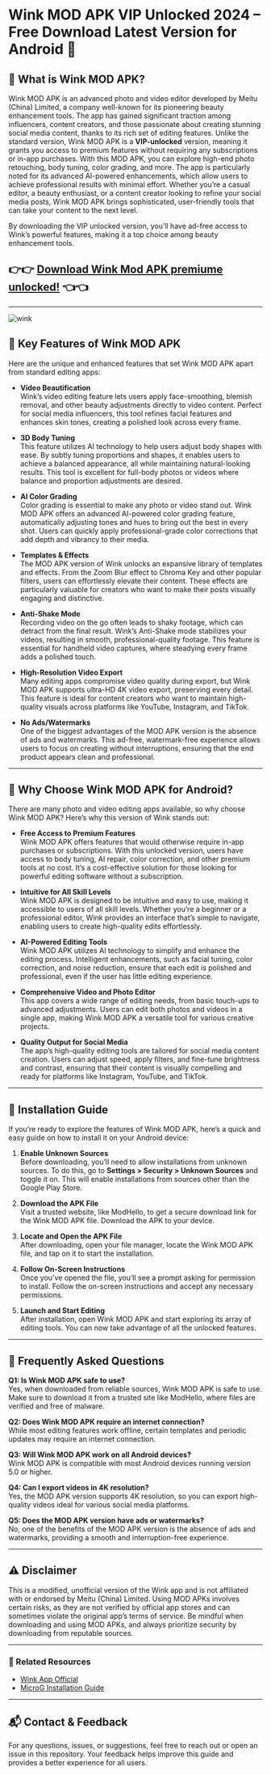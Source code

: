 # Wink MOD APK VIP Unlocked 2024 – Free Download Latest Version for Android 📲

## 🎉 What is Wink MOD APK?

Wink MOD APK is an advanced photo and video editor developed by Meitu (China) Limited, a company well-known for its pioneering beauty enhancement tools. The app has gained significant traction among influencers, content creators, and those passionate about creating stunning social media content, thanks to its rich set of editing features. Unlike the standard version, Wink MOD APK is a **VIP-unlocked** version, meaning it grants you access to premium features without requiring any subscriptions or in-app purchases. 
With this MOD APK, you can explore high-end photo retouching, body tuning, color grading, and more. The app is particularly noted for its advanced AI-powered enhancements, which allow users to achieve professional results with minimal effort. Whether you’re a casual editor, a beauty enthusiast, or a content creator looking to refine your social media posts, Wink MOD APK brings sophisticated, user-friendly tools that can take your content to the next level.

By downloading the VIP unlocked version, you’ll have ad-free access to Wink’s powerful features, making it a top choice among beauty enhancement tools.
## 👉👉 [Download Wink Mod APK premiume unlocked!](https://winkmody.com/) 👈👈 
---
![wink](https://github.com/user-attachments/assets/76ec2a20-184e-4f1d-a8d7-eead4ec5b88e)

## 📌 Key Features of Wink MOD APK

Here are the unique and enhanced features that set Wink MOD APK apart from standard editing apps:

- **Video Beautification**  
  Wink’s video editing feature lets users apply face-smoothing, blemish removal, and other beauty adjustments directly to video content. Perfect for social media influencers, this tool refines facial features and enhances skin tones, creating a polished look across every frame.

- **3D Body Tuning**  
  This feature utilizes AI technology to help users adjust body shapes with ease. By subtly tuning proportions and shapes, it enables users to achieve a balanced appearance, all while maintaining natural-looking results. This tool is excellent for full-body photos or videos where balance and proportion adjustments are desired.

- **AI Color Grading**  
  Color grading is essential to make any photo or video stand out. Wink MOD APK offers an advanced AI-powered color grading feature, automatically adjusting tones and hues to bring out the best in every shot. Users can quickly apply professional-grade color corrections that add depth and vibrancy to their media.

- **Templates & Effects**  
  The MOD APK version of Wink unlocks an expansive library of templates and effects. From the Zoom Blur effect to Chroma Key and other popular filters, users can effortlessly elevate their content. These effects are particularly valuable for creators who want to make their posts visually engaging and distinctive.

- **Anti-Shake Mode**  
  Recording video on the go often leads to shaky footage, which can detract from the final result. Wink’s Anti-Shake mode stabilizes your videos, resulting in smooth, professional-quality footage. This feature is essential for handheld video captures, where steadying every frame adds a polished touch.

- **High-Resolution Video Export**  
  Many editing apps compromise video quality during export, but Wink MOD APK supports ultra-HD 4K video export, preserving every detail. This feature is ideal for content creators who want to maintain high-quality visuals across platforms like YouTube, Instagram, and TikTok.

- **No Ads/Watermarks**  
  One of the biggest advantages of the MOD APK version is the absence of ads and watermarks. This ad-free, watermark-free experience allows users to focus on creating without interruptions, ensuring that the end product appears clean and professional.

---

## 🚀 Why Choose Wink MOD APK for Android?

There are many photo and video editing apps available, so why choose Wink MOD APK? Here’s why this version of Wink stands out:

- **Free Access to Premium Features**  
  Wink MOD APK offers features that would otherwise require in-app purchases or subscriptions. With this unlocked version, users have access to body tuning, AI repair, color correction, and other premium tools at no cost. It’s a cost-effective solution for those looking for powerful editing software without a subscription.

- **Intuitive for All Skill Levels**  
  Wink MOD APK is designed to be intuitive and easy to use, making it accessible to users of all skill levels. Whether you’re a beginner or a professional editor, Wink provides an interface that’s simple to navigate, enabling users to create high-quality edits effortlessly.

- **AI-Powered Editing Tools**  
  Wink MOD APK utilizes AI technology to simplify and enhance the editing process. Intelligent enhancements, such as facial tuning, color correction, and noise reduction, ensure that each edit is polished and professional, even if the user has little editing experience.

- **Comprehensive Video and Photo Editor**  
  This app covers a wide range of editing needs, from basic touch-ups to advanced adjustments. Users can edit both photos and videos in a single app, making Wink MOD APK a versatile tool for various creative projects.

- **Quality Output for Social Media**  
  The app’s high-quality editing tools are tailored for social media content creation. Users can adjust speed, apply filters, and fine-tune brightness and contrast, ensuring that their content is visually compelling and ready for platforms like Instagram, YouTube, and TikTok.

---

## 🔧 Installation Guide

If you’re ready to explore the features of Wink MOD APK, here’s a quick and easy guide on how to install it on your Android device:

1. **Enable Unknown Sources**  
   Before downloading, you’ll need to allow installations from unknown sources. To do this, go to **Settings > Security > Unknown Sources** and toggle it on. This will enable installations from sources other than the Google Play Store.

2. **Download the APK File**  
   Visit a trusted website, like ModHello, to get a secure download link for the Wink MOD APK file. Download the APK to your device.

3. **Locate and Open the APK File**  
   After downloading, open your file manager, locate the Wink MOD APK file, and tap on it to start the installation.

4. **Follow On-Screen Instructions**  
   Once you’ve opened the file, you’ll see a prompt asking for permission to install. Follow the on-screen instructions and accept any necessary permissions.

5. **Launch and Start Editing**  
   After installation, open Wink MOD APK and start exploring its array of editing tools. You can now take advantage of all the unlocked features.

---

## 🎥 Frequently Asked Questions

**Q1: Is Wink MOD APK safe to use?**  
Yes, when downloaded from reliable sources, Wink MOD APK is safe to use. Make sure to download it from a trusted site like ModHello, where files are verified and free of malware.

**Q2: Does Wink MOD APK require an internet connection?**  
While most editing features work offline, certain templates and periodic updates may require an internet connection.

**Q3: Will Wink MOD APK work on all Android devices?**  
Wink MOD APK is compatible with most Android devices running version 5.0 or higher.

**Q4: Can I export videos in 4K resolution?**  
Yes, the MOD APK version supports 4K resolution, so you can export high-quality videos ideal for various social media platforms.

**Q5: Does the MOD APK version have ads or watermarks?**  
No, one of the benefits of the MOD APK version is the absence of ads and watermarks, providing a smooth and interruption-free experience.

---

## ⚠️ Disclaimer

This is a modified, unofficial version of the Wink app and is not affiliated with or endorsed by Meitu (China) Limited. Using MOD APKs involves certain risks, as they are not verified by official app stores and can sometimes violate the original app’s terms of service. Be mindful when downloading and using MOD APKs, and always prioritize security by downloading from reputable sources.

---

### 🔗 Related Resources
- [Wink App Official](https://www.wink.com/)
- [MicroG Installation Guide](https://microg.org/)

---

## 📬 Contact & Feedback

For any questions, issues, or suggestions, feel free to reach out or open an issue in this repository. Your feedback helps improve this guide and provides a better experience for all users.
